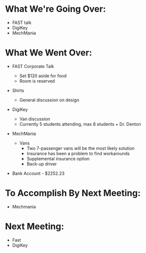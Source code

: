 # What We're Going Over:- FAST talk- DigiKey- MechMania# What We Went Over:  - FAST Corporate Talk	- Set $120 aside for food	- Room is reserved- Shirts    - General discussion on design- DigiKey	- Van discussion	- Currently 5 students attending, max 8 students + Dr. Denton- MechMania	- Vans		- Two 7-passenger vans will be the most likely solution		- Insurance has been a problem to find workarounds		- Supplemental insurance option		- Back-up driver- Bank Account - $2252.23# To Accomplish By Next Meeting:  - Mechmania# Next Meeting:- Fast- DigiKey